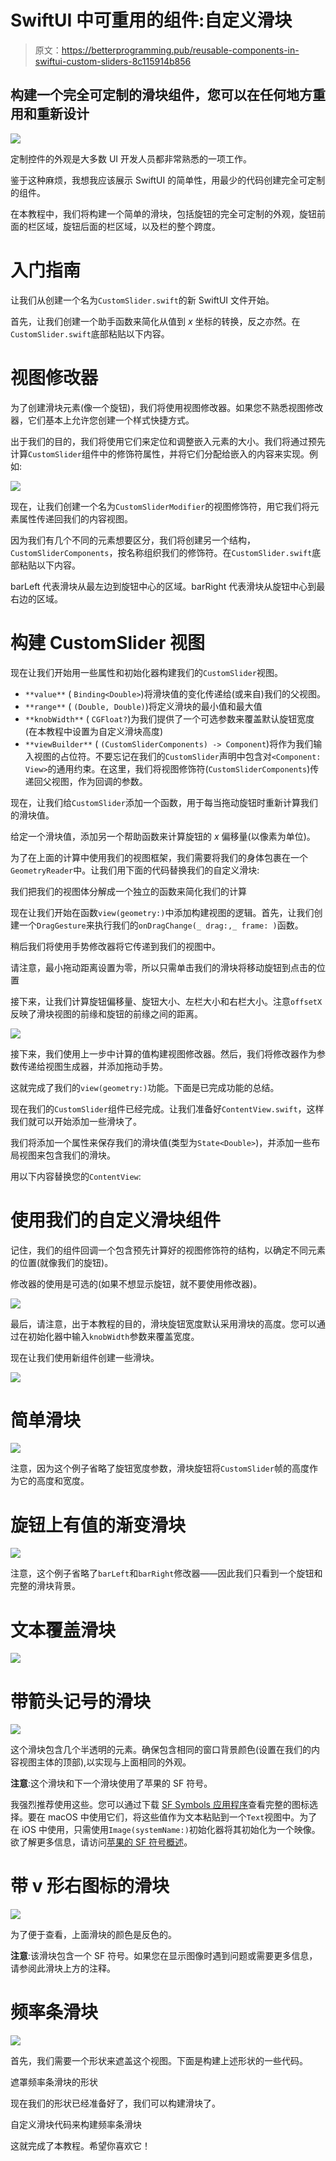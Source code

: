 # SwiftUI 中可重用的组件:自定义滑块

> 原文：<https://betterprogramming.pub/reusable-components-in-swiftui-custom-sliders-8c115914b856>

## 构建一个完全可定制的滑块组件，您可以在任何地方重用和重新设计

![](img/95e8883807a820fad7890e3b14d1d2e2.png)

定制控件的外观是大多数 UI 开发人员都非常熟悉的一项工作。

鉴于这种麻烦，我想我应该展示 SwiftUI 的简单性，用最少的代码创建完全可定制的组件。

在本教程中，我们将构建一个简单的滑块，包括旋钮的完全可定制的外观，旋钮前面的栏区域，旋钮后面的栏区域，以及栏的整个跨度。

# 入门指南

让我们从创建一个名为`CustomSlider.swift`的新 SwiftUI 文件开始。

首先，让我们创建一个助手函数来简化从值到 *x* 坐标的转换，反之亦然。在`CustomSlider.swift`底部粘贴以下内容。

# 视图修改器

为了创建滑块元素(像一个旋钮)，我们将使用视图修改器。如果您不熟悉视图修改器，它们基本上允许您创建一个样式快捷方式。

出于我们的目的，我们将使用它们来定位和调整嵌入元素的大小。我们将通过预先计算`CustomSlider`组件中的修饰符属性，并将它们分配给嵌入的内容来实现。例如:

![](img/1a54542d561543b4957953a5f349245d.png)

现在，让我们创建一个名为`CustomSliderModifier`的视图修饰符，用它我们将元素属性传递回我们的内容视图。

因为我们有几个不同的元素想要区分，我们将创建另一个结构，`CustomSliderComponents`，按名称组织我们的修饰符。在`CustomSlider.swift`底部粘贴以下内容。

barLeft 代表滑块从最左边到旋钮中心的区域。barRight 代表滑块从旋钮中心到最右边的区域。

# 构建 CustomSlider 视图

现在让我们开始用一些属性和初始化器构建我们的`CustomSlider`视图。

*   `**value**` ( `Binding<Double>`)将滑块值的变化传递给(或来自)我们的父视图。
*   `**range**` ( `(Double, Double)`)将定义滑块的最小值和最大值
*   `**knobWidth**` ( `CGFloat?`)为我们提供了一个可选参数来覆盖默认旋钮宽度(在本教程中设置为自定义滑块高度)
*   `**viewBuilder**` ( `(CustomSliderComponents) -> Component`)将作为我们输入视图的占位符。不要忘记在我们的`CustomSlider`声明中包含对`<Component: View>`的通用约束。在这里，我们将视图修饰符(`CustomSliderComponents`)传递回父视图，作为回调的参数。

现在，让我们给`CustomSlider`添加一个函数，用于每当拖动旋钮时重新计算我们的滑块值。

给定一个滑块值，添加另一个帮助函数来计算旋钮的 *x* 偏移量(以像素为单位)。

为了在上面的计算中使用我们的视图框架，我们需要将我们的身体包裹在一个`GeometryReader`中。让我们用下面的代码替换我们的自定义滑块:

我们把我们的视图体分解成一个独立的函数来简化我们的计算

现在让我们开始在函数`view(geometry:)`中添加构建视图的逻辑。首先，让我们创建一个`DragGesture`来执行我们的`onDragChange(_ drag:,_ frame: )`函数。

稍后我们将使用手势修改器将它传递到我们的视图中。

请注意，最小拖动距离设置为零，所以只需单击我们的滑块将移动旋钮到点击的位置

接下来，让我们计算旋钮偏移量、旋钮大小、左栏大小和右栏大小。注意`offsetX`反映了滑块视图的前缘和旋钮的前缘之间的距离。

![](img/ddddbe32b634a33f1350162909ae3911.png)

接下来，我们使用上一步中计算的值构建视图修改器。然后，我们将修改器作为参数传递给视图生成器，并添加拖动手势。

这就完成了我们的`view(geometry:)`功能。下面是已完成功能的总结。

现在我们的`CustomSlider`组件已经完成。让我们准备好`ContentView.swift`，这样我们就可以开始添加一些滑块了。

我们将添加一个属性来保存我们的滑块值(类型为`State<Double>`)，并添加一些布局视图来包含我们的滑块。

用以下内容替换您的`ContentView`:

# 使用我们的自定义滑块组件

记住，我们的组件回调一个包含预先计算好的视图修饰符的结构，以确定不同元素的位置(就像我们的旋钮)。

修改器的使用是可选的(如果不想显示旋钮，就不要使用修改器)。

![](img/454674b3722f2244a1ce21c034da58bb.png)

最后，请注意，出于本教程的目的，滑块旋钮宽度默认采用滑块的高度。您可以通过在初始化器中输入`knobWidth`参数来覆盖宽度。

现在让我们使用新组件创建一些滑块。

![](img/38dc853b8346227331a4def943095898.png)

# 简单滑块

![](img/6c6447b8f231ad7f018f63f78f31fbab.png)

注意，因为这个例子省略了旋钮宽度参数，滑块旋钮将`CustomSlider`帧的高度作为它的高度和宽度。

# 旋钮上有值的渐变滑块

![](img/3e9a7015b4da7b2d93db27b9724217bb.png)

注意，这个例子省略了`barLeft`和`barRight`修改器——因此我们只看到一个旋钮和完整的滑块背景。

# 文本覆盖滑块

![](img/a98313d19634bce9c9fd89d42ebd73f2.png)

# 带箭头记号的滑块

![](img/295d836a47c1e5f0560212ef0a14481f.png)

这个滑块包含几个半透明的元素。确保包含相同的窗口背景颜色(设置在我们的内容视图主体的顶部),以实现与上面相同的外观。

**注意**:这个滑块和下一个滑块使用了苹果的 SF 符号。

我强烈推荐使用这些。您可以通过下载 [SF Symbols 应用程序](https://developer.apple.com/design/downloads/SF-Symbols.dmg)查看完整的图标选择。要在 macOS 中使用它们，将这些值作为文本粘贴到一个`Text`视图中。为了在 iOS 中使用，只需使用`Image(systemName:)`初始化器将其初始化为一个映像。欲了解更多信息，请访问[苹果的 SF 符号概述](https://developer.apple.com/design/human-interface-guidelines/sf-symbols/overview/)。

# 带 v 形右图标的滑块

![](img/ab3dcbfb2f796a39c44a85f6ef744baf.png)

为了便于查看，上面滑块的颜色是反色的。

**注意**:该滑块包含一个 SF 符号。如果您在显示图像时遇到问题或需要更多信息，请参阅此滑块上方的注释。

# 频率条滑块

![](img/a07d86c68ddcc1013af4891f6d77433c.png)

首先，我们需要一个形状来遮盖这个视图。下面是构建上述形状的一些代码。

遮罩频率条滑块的形状

现在我们的形状已经准备好了，我们可以构建滑块了。

自定义滑块代码来构建频率条滑块

这就完成了本教程。希望你喜欢它！